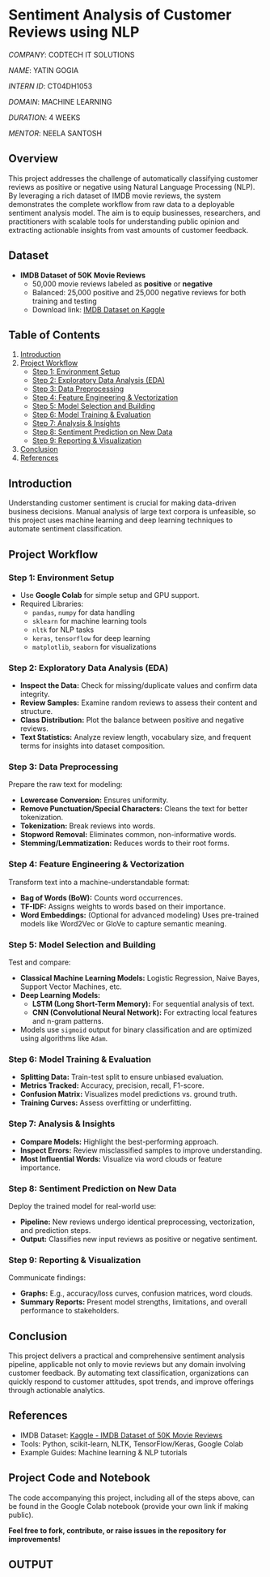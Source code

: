 # Sentiment Analysis of Customer Reviews using NLP

*COMPANY*: CODTECH IT SOLUTIONS

*NAME*: YATIN GOGIA

*INTERN ID*: CT04DH1053

*DOMAIN*: MACHINE LEARNING

*DURATION*: 4 WEEKS

*MENTOR*: NEELA SANTOSH

## Overview

This project addresses the challenge of automatically classifying customer reviews as positive or negative using Natural Language Processing (NLP). By leveraging a rich dataset of IMDB movie reviews, the system demonstrates the complete workflow from raw data to a deployable sentiment analysis model. The aim is to equip businesses, researchers, and practitioners with scalable tools for understanding public opinion and extracting actionable insights from vast amounts of customer feedback.

## Dataset

- **IMDB Dataset of 50K Movie Reviews**
    - 50,000 movie reviews labeled as **positive** or **negative**
    - Balanced: 25,000 positive and 25,000 negative reviews for both training and testing
    - Download link: [IMDB Dataset on Kaggle](https://www.kaggle.com/datasets/lakshmi25npathi/imdb-dataset-of-50k-movie-reviews)

## Table of Contents

1. [Introduction](#introduction)
2. [Project Workflow](#project-workflow)
    - [Step 1: Environment Setup](#step-1-environment-setup)
    - [Step 2: Exploratory Data Analysis (EDA)](#step-2-exploratory-data-analysis-eda)
    - [Step 3: Data Preprocessing](#step-3-data-preprocessing)
    - [Step 4: Feature Engineering & Vectorization](#step-4-feature-engineering--vectorization)
    - [Step 5: Model Selection and Building](#step-5-model-selection-and-building)
    - [Step 6: Model Training & Evaluation](#step-6-model-training--evaluation)
    - [Step 7: Analysis & Insights](#step-7-analysis--insights)
    - [Step 8: Sentiment Prediction on New Data](#step-8-sentiment-prediction-on-new-data)
    - [Step 9: Reporting & Visualization](#step-9-reporting--visualization)
3. [Conclusion](#conclusion)
4. [References](#references)

## Introduction

Understanding customer sentiment is crucial for making data-driven business decisions. Manual analysis of large text corpora is unfeasible, so this project uses machine learning and deep learning techniques to automate sentiment classification.

## Project Workflow

### Step 1: Environment Setup

- Use **Google Colab** for simple setup and GPU support.  
- Required Libraries:  
  - `pandas`, `numpy` for data handling  
  - `sklearn` for machine learning tools  
  - `nltk` for NLP tasks  
  - `keras`, `tensorflow` for deep learning  
  - `matplotlib`, `seaborn` for visualizations

### Step 2: Exploratory Data Analysis (EDA)

- **Inspect the Data:** Check for missing/duplicate values and confirm data integrity.
- **Review Samples:** Examine random reviews to assess their content and structure.
- **Class Distribution:** Plot the balance between positive and negative reviews.
- **Text Statistics:** Analyze review length, vocabulary size, and frequent terms for insights into dataset composition.

### Step 3: Data Preprocessing

Prepare the raw text for modeling:
- **Lowercase Conversion:** Ensures uniformity.
- **Remove Punctuation/Special Characters:** Cleans the text for better tokenization.
- **Tokenization:** Break reviews into words.
- **Stopword Removal:** Eliminates common, non-informative words.
- **Stemming/Lemmatization:** Reduces words to their root forms.

### Step 4: Feature Engineering & Vectorization

Transform text into a machine-understandable format:
- **Bag of Words (BoW):** Counts word occurrences.
- **TF-IDF:** Assigns weights to words based on their importance.
- **Word Embeddings:** (Optional for advanced modeling) Uses pre-trained models like Word2Vec or GloVe to capture semantic meaning.

### Step 5: Model Selection and Building

Test and compare:
- **Classical Machine Learning Models:** Logistic Regression, Naive Bayes, Support Vector Machines, etc.
- **Deep Learning Models:** 
    - **LSTM (Long Short-Term Memory):** For sequential analysis of text.
    - **CNN (Convolutional Neural Network):** For extracting local features and n-gram patterns.
- Models use `sigmoid` output for binary classification and are optimized using algorithms like `Adam`.

### Step 6: Model Training & Evaluation

- **Splitting Data:** Train-test split to ensure unbiased evaluation.
- **Metrics Tracked:** Accuracy, precision, recall, F1-score.
- **Confusion Matrix:** Visualizes model predictions vs. ground truth.
- **Training Curves:** Assess overfitting or underfitting.

### Step 7: Analysis & Insights

- **Compare Models:** Highlight the best-performing approach.
- **Inspect Errors:** Review misclassified samples to improve understanding.
- **Most Influential Words:** Visualize via word clouds or feature importance.

### Step 8: Sentiment Prediction on New Data

Deploy the trained model for real-world use:
- **Pipeline:** New reviews undergo identical preprocessing, vectorization, and prediction steps.
- **Output:** Classifies new input reviews as positive or negative sentiment.

### Step 9: Reporting & Visualization

Communicate findings:
- **Graphs:** E.g., accuracy/loss curves, confusion matrices, word clouds.
- **Summary Reports:** Present model strengths, limitations, and overall performance to stakeholders.

## Conclusion

This project delivers a practical and comprehensive sentiment analysis pipeline, applicable not only to movie reviews but any domain involving customer feedback. By automating text classification, organizations can quickly respond to customer attitudes, spot trends, and improve offerings through actionable analytics.

## References

- IMDB Dataset: [Kaggle - IMDB Dataset of 50K Movie Reviews](https://www.kaggle.com/datasets/lakshmi25npathi/imdb-dataset-of-50k-movie-reviews)
- Tools: Python, scikit-learn, NLTK, TensorFlow/Keras, Google Colab  
- Example Guides: Machine learning & NLP tutorials

## Project Code and Notebook

The code accompanying this project, including all of the steps above, can be found in the Google Colab notebook (provide your own link if making public).

**Feel free to fork, contribute, or raise issues in the repository for improvements!**
## OUTPUT

